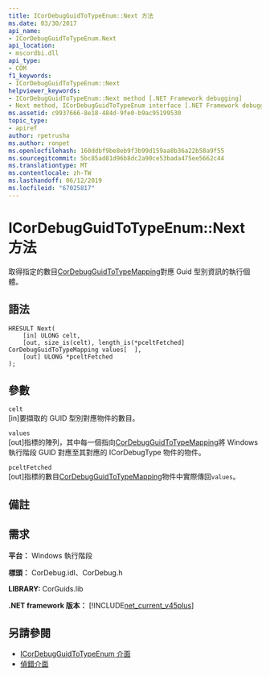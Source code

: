 ```yaml
---
title: ICorDebugGuidToTypeEnum::Next 方法
ms.date: 03/30/2017
api_name:
- ICorDebugGuidToTypeEnum.Next
api_location:
- mscordbi.dll
api_type:
- COM
f1_keywords:
- ICorDebugGuidToTypeEnum::Next
helpviewer_keywords:
- ICorDebugGuidToTypeEnum::Next method [.NET Framework debugging]
- Next method, ICorDebugGuidToTypeEnum interface [.NET Framework debugging]
ms.assetid: c9937666-8e18-484d-9fe0-b9ac95199530
topic_type:
- apiref
author: rpetrusha
ms.author: ronpet
ms.openlocfilehash: 160ddbf9be8eb9f3b99d159aa8b36a22b58a9f55
ms.sourcegitcommit: 5bc85ad81d96b8dc2a90ce53bada475ee5662c44
ms.translationtype: MT
ms.contentlocale: zh-TW
ms.lasthandoff: 06/12/2019
ms.locfileid: "67025817"
---
```

# <a name="icordebugguidtotypeenumnext-method"></a>ICorDebugGuidToTypeEnum::Next 方法
取得指定的數目[CorDebugGuidToTypeMapping](../../../../docs/framework/unmanaged-api/debugging/cordebugguidtotypemapping-structure.md)對應 Guid 型別資訊的執行個體。  
  
## <a name="syntax"></a>語法  
  
```  
HRESULT Next(  
    [in] ULONG celt,  
    [out, size_is(celt), length_is(*pceltFetched] CorDebugGuidToTypeMapping values[  ],  
    [out] ULONG *pceltFetched  
);  
```  
  
## <a name="parameters"></a>參數  
 `celt`  
 [in]要擷取的 GUID 型別對應物件的數目。  
  
 `values`  
 [out]指標的陣列，其中每一個指向[CorDebugGuidToTypeMapping](../../../../docs/framework/unmanaged-api/debugging/cordebugguidtotypemapping-structure.md)將 Windows 執行階段 GUID 對應至其對應的 ICorDebugType 物件的物件。  
  
 `pceltFetched`  
 [out]指標的數目[CorDebugGuidToTypeMapping](../../../../docs/framework/unmanaged-api/debugging/cordebugguidtotypemapping-structure.md)物件中實際傳回`values`。  
  
## <a name="remarks"></a>備註  
  
## <a name="requirements"></a>需求  
 **平台：** Windows 執行階段  
  
 **標頭：** CorDebug.idl、CorDebug.h  
  
 **LIBRARY:** CorGuids.lib  
  
 **.NET framework 版本：** [!INCLUDE[net_current_v45plus](../../../../includes/net-current-v45plus-md.md)]  
  
## <a name="see-also"></a>另請參閱

- [ICorDebugGuidToTypeEnum 介面](../../../../docs/framework/unmanaged-api/debugging/icordebugguidtotypeenum-interface.md)
- [偵錯介面](../../../../docs/framework/unmanaged-api/debugging/debugging-interfaces.md)
